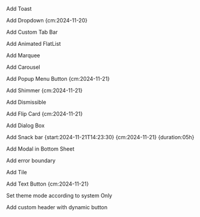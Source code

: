 Add Toast

Add Dropdown {cm:2024-11-20}

Add Custom Tab Bar

Add Animated FlatList

Add Marquee

Add Carousel

Add Popup Menu Button {cm:2024-11-21}

Add Shimmer {cm:2024-11-21}

Add Dismissible

Add Flip Card {cm:2024-11-21}

Add Dialog Box

Add Snack bar {start:2024-11-21T14:23:30} {cm:2024-11-21} {duration:05h}

Add Modal in Bottom Sheet

Add error boundary

Add Tile

Add Text Button {cm:2024-11-21}

Set theme mode according to system Only

Add custom header with dynamic button

